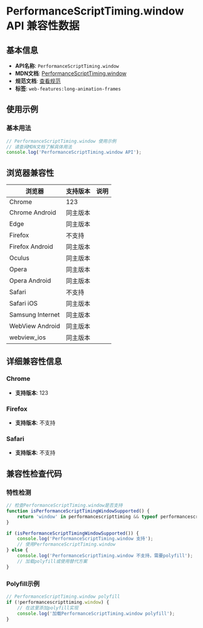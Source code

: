 # PerformanceScriptTiming.window API 兼容性数据

## 基本信息

- **API名称**: `PerformanceScriptTiming.window`
- **MDN文档**: [PerformanceScriptTiming.window](https://developer.mozilla.org/docs/Web/API/PerformanceScriptTiming/window)
- **规范文档**: [查看规范](https://w3c.github.io/long-animation-frames/#dom-performancescripttiming-window)
- **标签**: `web-features:long-animation-frames`

## 使用示例

### 基本用法

```javascript
// PerformanceScriptTiming.window 使用示例
// 请查阅MDN文档了解具体用法
console.log('PerformanceScriptTiming.window API');
```

## 浏览器兼容性

| 浏览器 | 支持版本 | 说明 |
|--------|----------|------|
| Chrome | 123 |  |
| Chrome Android | 同主版本 |  |
| Edge | 同主版本 |  |
| Firefox | 不支持 |  |
| Firefox Android | 同主版本 |  |
| Oculus | 同主版本 |  |
| Opera | 同主版本 |  |
| Opera Android | 同主版本 |  |
| Safari | 不支持 |  |
| Safari iOS | 同主版本 |  |
| Samsung Internet | 同主版本 |  |
| WebView Android | 同主版本 |  |
| webview_ios | 同主版本 |  |

## 详细兼容性信息

### Chrome

- **支持版本**: 123

### Firefox

- **支持版本**: 不支持

### Safari

- **支持版本**: 不支持

## 兼容性检查代码

### 特性检测

```javascript
// 检查PerformanceScriptTiming.window是否支持
function isPerformanceScriptTimingWindowSupported() {
    return 'window' in performancescripttiming && typeof performancescripttiming.window === 'function';
}

if (isPerformanceScriptTimingWindowSupported()) {
    console.log('PerformanceScriptTiming.window 支持');
    // 使用PerformanceScriptTiming.window
} else {
    console.log('PerformanceScriptTiming.window 不支持，需要polyfill');
    // 加载polyfill或使用替代方案
}
```

### Polyfill示例

```javascript
// PerformanceScriptTiming.window polyfill
if (!performancescripttiming.window) {
    // 在这里添加polyfill实现
    console.log('加载PerformanceScriptTiming.window polyfill');
}
```

